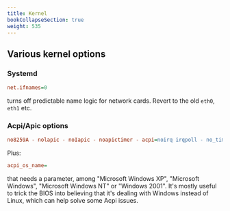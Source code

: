 ```yaml
---
title: Kernel
bookCollapseSection: true
weight: 535
---
```



## Various kernel options

### Systemd

```cfg
net.ifnames=0
```

turns off predictable name logic for network cards. Revert to the old `eth0`, `eth1` etc.

### Acpi/Apic options

```cfg
no8259A - nolapic - noIapic - noapictimer - acpi=noirq irqpoll - no_timer_check - pci=biosirq - pic=irqroute - clock=pmtmr - notsc - acpi_use_timer_override
```

Plus:

```cfg
acpi_os_name= 
```
	
that needs a parameter, among "Microsoft Windows XP", "Microsoft Windows", "Microsoft Windows NT" or "Windows 2001". It's mostly useful to trick the BIOS into believing that it's dealing with Windows instead of Linux, which can help solve some Acpi issues.
